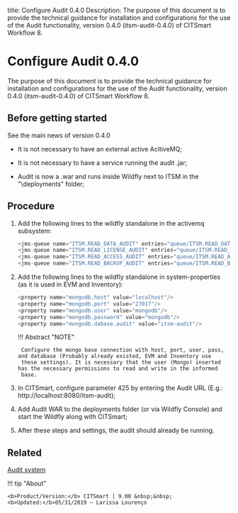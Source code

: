 title: Configure Audit 0.4.0
Description: The purpose of this document is to provide the technical guidance for installation and configurations for the use of the Audit functionality, version 0.4.0 (itsm-audit-0.4.0) of CITSmart Workflow 8.
# Configure Audit 0.4.0

The purpose of this document is to provide the technical guidance for installation and configurations for the use of the Audit functionality, version 0.4.0 (itsm-audit-0.4.0) of CITSmart Workflow 8.

Before getting started 
-----------------

See the main news of version 0.4.0

 - It is not necessary to have an external active AcitiveMQ;
 
 - It is not necessary to have a service running the audit .jar;
 
 - Audit is now a .war and runs inside Wildfly next to ITSM in the "\deployments" folder;
 
Procedure
--------------

1. Add the following lines to the wildfly standalone in the activemq subsystem:

    ```java
    <jms-queue name="ITSM.READ_DATA_AUDIT" entries="queue/ITSM.READ_DATA_AUDIT java:jboss/exported/jms/queue/queue/ITSM.READ_DATA_AUDIT"/>
    <jms-queue name="ITSM.READ_LICENSE_AUDIT" entries="queue/ITSM.READ_LICENSE_AUDIT java:jboss/exported/jms/queue/queue/ITSM.READ_LICENSE_AUDIT"/>
    <jms-queue name="ITSM.READ_ACCESS_AUDIT" entries="queue/ITSM.READ_ACCESS_AUDIT java:jboss/exported/jms/queue/queue/ITSM.READ_ACCESS_AUDIT"/>
    <jms-queue name="ITSM.READ_BACKUP_AUDIT" entries="queue/ITSM.READ_BACKUP_AUDIT java:jboss/exported/jms/queue/queue/ITSM.READ_BACKUP_AUDIT"/>
    ```

2. Add the following lines to the wildfly standalone in system-properties (as it is used in EVM and Inventory):  

    ```java
    <property name="mongodb.host" value="localhost"/>
    <property name="mongodb.port" value="27017"/>
    <property name="mongodb.user" value="mongodb"/>
    <property name="mongodb.password" value="mongodb"/>
    <property name="mongodb.dabase.audit" value="itsm-audit"/>
    ```
     
    !!! Abstract "NOTE"
        
        Configure the mongo base connection with host, port, user, pass, and database (Probably already existed, EVM and Inventory use 
        these settings). It is necessary that the user (Mongo) inserted has the necessary permissions to read and write in the informed 
        base.  
 
3. In CITSmart, configure parameter 425 by entering the Audit URL (E.g.: http://localhost:8080/itsm-audit);

4. Add Audit WAR to the deployments folder (or via Wildfly Console) and start the Wildfly along with CITSmart;

5. After these steps and settings, the audit should already be running.

Related
-------------

[Audit system](/en-us/citsmart-platform-9/platform-administration/logs-and-auditing/system-audit.html)

!!! tip "About"

    <b>Product/Version:</b> CITSmart | 9.00 &nbsp;&nbsp;
    <b>Updated:</b>05/31/2019 – Larissa Lourenço
